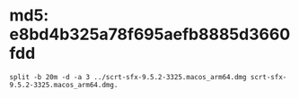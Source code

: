 # md5: e8bd4b325a78f695aefb8885d3660fdd
```
split -b 20m -d -a 3 ../scrt-sfx-9.5.2-3325.macos_arm64.dmg scrt-sfx-9.5.2-3325.macos_arm64.dmg.

```
